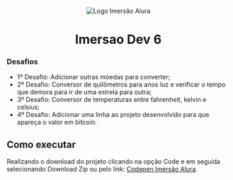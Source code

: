<p align="center">
  <img src="https://i.imgur.com/1AxzYTZ.png" alt="Logo Imersão Alura">
</p>

<h1 align="center"> Imersao Dev 6 </h1>

### Desafios
- 1º Desafio: Adicionar outras moedas para converter;
- 2º Desafio: Conversor de quilômetros para anos luz e verificar o tempo que demora para ir de uma estrela para outra;
- 3º Desafio: Conversor de temperaturas entre fahrenheit, kelvin e celsius;
- 4º Desafio: Adicionar uma linha ao projeto desenvolvido para que apareça o valor em bitcoin.

## Como executar
Realizando o download do projeto clicando na opção Code e em seguida selecionando Download Zip ou pelo link: [Codepen Imersão Alura](https://codepen.io/collection/oEZmom).
